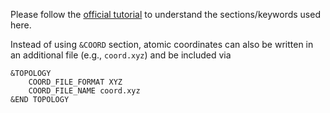 Please follow the [official tutorial](https://www.cp2k.org/howto:static_calculation) to understand the sections/keywords used here. 

Instead of using `&COORD` section, atomic coordinates can also be written in an additional file (e.g., `coord.xyz`) and be included via 

```text
&TOPOLOGY
    COORD_FILE_FORMAT XYZ
    COORD_FILE_NAME coord.xyz
&END TOPOLOGY
```
